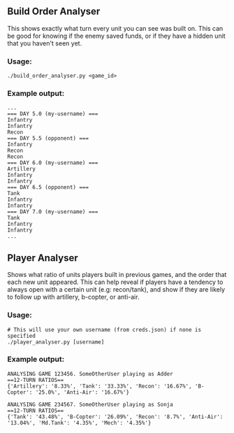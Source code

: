 ## Build Order Analyser

This shows exactly what turn every unit you can see was built on. This can be
good for knowing if the enemy saved funds, or if they have a hidden unit that
you haven't seen yet.

### Usage:

```
./build_order_analyser.py <game_id>
```

### Example output:

```
...
=== DAY 5.0 (my-username) ===
Infantry
Infantry
Recon
=== DAY 5.5 (opponent) ===
Infantry
Recon
Recon
=== DAY 6.0 (my-username) ===
Artillery
Infantry
Infantry
=== DAY 6.5 (opponent) ===
Tank
Infantry
Infantry
=== DAY 7.0 (my-username) ===
Tank
Infantry
Infantry
...
```


## Player Analyser

Shows what ratio of units players built in previous games, and the order that
each new unit appeared. This can help reveal if players have a tendency to
always open with a certain unit (e.g: recon/tank), and show if they are likely
to follow up with artillery, b-copter, or anti-air.

### Usage:

```
# This will use your own username (from creds.json) if none is specified
./player_analyser.py [username]
```

### Example output:

```
ANALYSING GAME 123456. SomeOtherUser playing as Adder
==12-TURN RATIOS==
{'Artillery': '8.33%', 'Tank': '33.33%', 'Recon': '16.67%', 'B-Copter': '25.0%', 'Anti-Air': '16.67%'}

ANALYSING GAME 234567. SomeOtherUser playing as Sonja
==12-TURN RATIOS==
{'Tank': '43.48%', 'B-Copter': '26.09%', 'Recon': '8.7%', 'Anti-Air': '13.04%', 'Md.Tank': '4.35%', 'Mech': '4.35%'}
```
